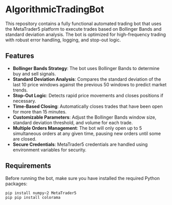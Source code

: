 # AlgorithmicTradingBot

This repository contains a fully functional automated trading bot that uses the MetaTrader5 platform to execute trades based on Bollinger Bands and standard deviation analysis. The bot is optimized for high-frequency trading with robust error handling, logging, and stop-out logic.

## Features

- **Bollinger Bands Strategy**: The bot uses Bollinger Bands to determine buy and sell signals.
- **Standard Deviation Analysis**: Compares the standard deviation of the last 10 price windows against the previous 50 windows to predict market trends.
- **Stop-Out Logic**: Detects rapid price movements and closes positions if necessary.
- **Time-Based Closing**: Automatically closes trades that have been open for more than 15 minutes.
- **Customizable Parameters**: Adjust the Bollinger Bands window size, standard deviation threshold, and volume for each trade.
- **Multiple Orders Management**: The bot will only open up to 5 simultaneous orders at any given time, pausing new orders until some are closed.
- **Secure Credentials**: MetaTrader5 credentials are handled using environment variables for security.

## Requirements

Before running the bot, make sure you have installed the required Python packages:

```bash
pip install numpy<2 MetaTrader5
pip pip install colorama

